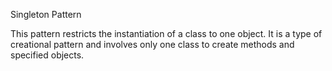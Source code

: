 Singleton Pattern

This pattern restricts the instantiation of a class to one object. It is a type of creational pattern and involves only one class to create methods and specified objects.